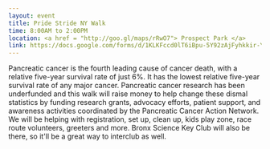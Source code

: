 ```yaml
---
layout: event
title: Pride Stride NY Walk
time: 8:00AM to 2:00PM
location: <a href = "http://goo.gl/maps/rRwO7"> Prospect Park </a>
link: https://docs.google.com/forms/d/1KLKFccd0lT6iBpu-5Y92zAjFyhkkir-YEBGlmuVS4hk/viewform
---
```

Pancreatic cancer is the fourth leading cause of cancer death, with a relative five-year survival rate of just 6%. It has the lowest relative five-year survival rate of any major cancer. Pancreatic cancer research has been underfunded and this walk will raise money to help change these dismal statistics by funding research grants, advocacy efforts, patient support, and awareness activities coordinated by the Pancreatic Cancer Action Network. We will be helping with registration, set up, clean up, kids play zone, race route volunteers, greeters and more. Bronx Science Key Club will also be there, so it'll be a great way to interclub as well. 